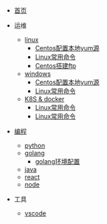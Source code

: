 
* [首页](/)

* 运维

  * [linux](/linux/)
    * [Centos配置本地yum源](/linux/centos-config-local-yum-repo.md)
    * [Linux常用命令](linux/linux-cmd.md)
    * [Centos搭建ftp](linux/centos-install-vsftpd.md)
  * [windows](/windows/)
    * [Centos配置本地yum源](/linux/centos-config-local-yum-repo.md)
    * [Linux常用命令](linux/linux-cmd.md)
  * [K8S & docker](/k8s/)
    * [Linux常用命令](linux/linux-cmd.md)
    * [Linux常用命令](linux/linux-cmd.md)

* [编程](/load/)
  * [python](/python/)
  * [golang](/golang/)
    * [golang环境配置](/golang/config-golang-envs.md/)
  * [java](/java/)
  * [react](/react/)
  * [node](/node/)

* 工具

  * [vscode](/vscode/)